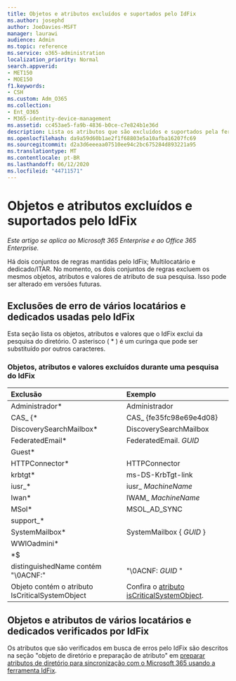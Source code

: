 ```yaml
---
title: Objetos e atributos excluídos e suportados pelo IdFix
ms.author: josephd
author: JoeDavies-MSFT
manager: laurawi
audience: Admin
ms.topic: reference
ms.service: o365-administration
localization_priority: Normal
search.appverid:
- MET150
- MOE150
f1.keywords:
- CSH
ms.custom: Adm_O365
ms.collection:
- Ent_O365
- M365-identity-device-management
ms.assetid: cc453ae5-fa9b-4836-b0ce-c7e824b1e36d
description: Lista os atributos que são excluídos e suportados pela ferramenta IdFix.
ms.openlocfilehash: da9a59d60b1ae2f1f68803e5a10afba16207fc69
ms.sourcegitcommit: d2a3d6eeeaa07510ee94c2bc675284d893221a95
ms.translationtype: MT
ms.contentlocale: pt-BR
ms.lasthandoff: 06/12/2020
ms.locfileid: "44711571"
---
```

# <a name="idfix-excluded-and-supported-objects-and-attributes"></a>Objetos e atributos excluídos e suportados pelo IdFix

*Este artigo se aplica ao Microsoft 365 Enterprise e ao Office 365 Enterprise.*

Há dois conjuntos de regras mantidas pelo IdFix; Multilocatário e dedicado/ITAR. No momento, os dois conjuntos de regras excluem os mesmos objetos, atributos e valores de atributo de sua pesquisa. Isso pode ser alterado em versões futuras.
  
## <a name="multi-tenant-and-dedicated-error-exclusions-used-by-idfix"></a>Exclusões de erro de vários locatários e dedicados usadas pelo IdFix
Esta seção lista os objetos, atributos e valores que o IdFix exclui da pesquisa do diretório. O asterisco ( \* ) é um curinga que pode ser substituído por outros caracteres.
  
### <a name="objects-attributes-and-values-excluded-during-an-idfix-search"></a>Objetos, atributos e valores excluídos durante uma pesquisa do IdFix

|**Exclusão**|**Exemplo**|
|:-----|:-----|
|Administrador\* |Administrador |
|CAS_ {\*  |CAS_ {fe35fc98e69e4d08} |
|DiscoverySearchMailbox\*  |DiscoverySearchMailbox  |
|FederatedEmail\* |FederatedEmail. *GUID* |
|Guest\* ||
|HTTPConnector\*  |HTTPConnector |
|krbtgt\* |ms-DS-KrbTgt-link |
|iusr_\* |iusr_ *MachineName* |
|Iwan\*  |IWAM_ *MachineName* |
|MSol\* |MSOL_AD_SYNC |
|support_\* ||
|SystemMailbox\* |SystemMailbox { *GUID* }|
|WWIOadmini\*  ||
|\*$ ||
|distinguishedName contém "\0ACNF:"|"\0ACNF: *GUID* " |
|Objeto contém o atributo IsCriticalSystemObject |Confira o [atributo isCriticalSystemObject](https://go.microsoft.com/fwlink/p/?LinkId=401169). |
   
## <a name="multi-tenant-and-dedicated-objects-and-attributes-checked-by-idfix"></a>Objetos e atributos de vários locatários e dedicados verificados por IdFix
Os atributos que são verificados em busca de erros pelo IdFix são descritos na seção "objeto de diretório e preparação de atributo" em [preparar atributos de diretório para sincronização com o Microsoft 365 usando a ferramenta IdFix](prepare-directory-attributes-for-synch-with-idfix.md).
  

